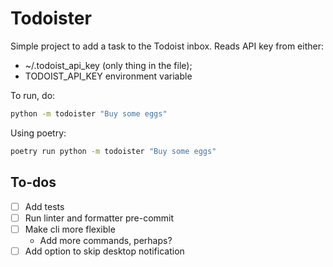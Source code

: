 # Todoister

Simple project to add a task to the Todoist inbox. Reads API key from either:

- ~/.todoist_api_key (only thing in the file);
- TODOIST_API_KEY environment variable

To run, do:

```sh
python -m todoister "Buy some eggs"
```

Using poetry:

```sh
poetry run python -m todoister "Buy some eggs"
```

## To-dos

- [ ] Add tests
- [ ] Run linter and formatter pre-commit
- [ ] Make cli more flexible
  - Add more commands, perhaps?
- [ ] Add option to skip desktop notification

